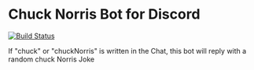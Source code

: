 # Chuck Norris Bot for Discord
[![Build Status](https://travis-ci.com/neferin12/discord-chuckNorris-bot.svg?branch=master)](https://travis-ci.com/neferin12/discord-chuckNorris-bot)

If "chuck" or "chuckNorris" is written in the Chat, this bot will reply with a random chuck Norris Joke
